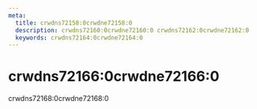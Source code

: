 ```yaml
---
meta:
  title: crwdns72158:0crwdne72158:0
  description: crwdns72160:0crwdne72160:0 crwdns72162:0crwdne72162:0
  keywords: crwdns72164:0crwdne72164:0
---
```


# crwdns72166:0crwdne72166:0
crwdns72168:0crwdne72168:0

<entry-ad />

<endmatter />
